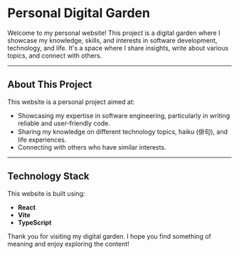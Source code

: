 # Personal Digital Garden

Welcome to my personal website! This project is a digital garden where I showcase my knowledge, skills, and interests in software development, technology, and life. It's a space where I share insights, write about various topics, and connect with others.

--- 

## About This Project

This website is a personal project aimed at:
- Showcasing my expertise in software engineering, particularly in writing reliable and user-friendly code.
- Sharing my knowledge on different technology topics, haiku (俳句), and life experiences.
- Connecting with others who have similar interests.

---

## Technology Stack

This website is built using:
- **React**
- **Vite**
- **TypeScript**

Thank you for visiting my digital garden. I hope you find something of meaning and enjoy exploring the content!
